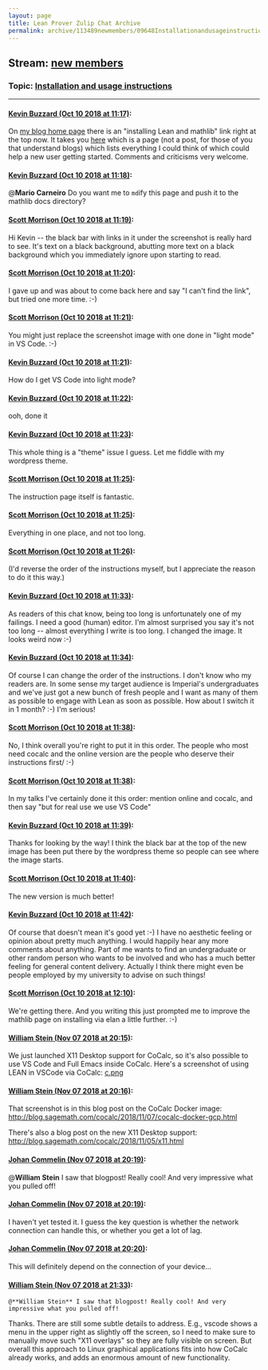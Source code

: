 ```yaml
---
layout: page
title: Lean Prover Zulip Chat Archive 
permalink: archive/113489newmembers/09648Installationandusageinstructions.html
---
```


## Stream: [new members](index.html)
### Topic: [Installation and usage instructions](09648Installationandusageinstructions.html)

---

#### [Kevin Buzzard (Oct 10 2018 at 11:17)](https://leanprover.zulipchat.com/#narrow/stream/113489-new%20members/topic/Installation%20and%20usage%20instructions/near/135528888):
On [my blog home page](https://xenaproject.wordpress.com) there is an "installing Lean and mathlib" link right at the top now. It takes you [here](https://xenaproject.wordpress.com/installing-lean-and-mathlib/) which is a page (not a post, for those of you that understand blogs) which lists everything I could think of which could help a new user getting started. Comments and criticisms very welcome.

#### [Kevin Buzzard (Oct 10 2018 at 11:18)](https://leanprover.zulipchat.com/#narrow/stream/113489-new%20members/topic/Installation%20and%20usage%20instructions/near/135528946):
@**Mario Carneiro** Do you want me to `md`ify this page and push it to the mathlib docs directory?

#### [Scott Morrison (Oct 10 2018 at 11:19)](https://leanprover.zulipchat.com/#narrow/stream/113489-new%20members/topic/Installation%20and%20usage%20instructions/near/135528969):
Hi Kevin -- the black bar with links in it under the screenshot is really hard to see. It's text on a black background, abutting more text on a black background which you immediately ignore upon starting to read.

#### [Scott Morrison (Oct 10 2018 at 11:20)](https://leanprover.zulipchat.com/#narrow/stream/113489-new%20members/topic/Installation%20and%20usage%20instructions/near/135529037):
I gave up and was about to come back here and say "I can't find the link", but tried one more time. :-)

#### [Scott Morrison (Oct 10 2018 at 11:21)](https://leanprover.zulipchat.com/#narrow/stream/113489-new%20members/topic/Installation%20and%20usage%20instructions/near/135529061):
You might just replace the screenshot image with one done in "light mode" in VS Code. :-)

#### [Kevin Buzzard (Oct 10 2018 at 11:21)](https://leanprover.zulipchat.com/#narrow/stream/113489-new%20members/topic/Installation%20and%20usage%20instructions/near/135529068):
How do I get VS Code into light mode?

#### [Kevin Buzzard (Oct 10 2018 at 11:22)](https://leanprover.zulipchat.com/#narrow/stream/113489-new%20members/topic/Installation%20and%20usage%20instructions/near/135529127):
ooh, done it

#### [Kevin Buzzard (Oct 10 2018 at 11:23)](https://leanprover.zulipchat.com/#narrow/stream/113489-new%20members/topic/Installation%20and%20usage%20instructions/near/135529147):
This whole thing is a "theme" issue I guess. Let me fiddle with my wordpress theme.

#### [Scott Morrison (Oct 10 2018 at 11:25)](https://leanprover.zulipchat.com/#narrow/stream/113489-new%20members/topic/Installation%20and%20usage%20instructions/near/135529253):
The instruction page itself is fantastic.

#### [Scott Morrison (Oct 10 2018 at 11:25)](https://leanprover.zulipchat.com/#narrow/stream/113489-new%20members/topic/Installation%20and%20usage%20instructions/near/135529254):
Everything in one place, and not too long.

#### [Scott Morrison (Oct 10 2018 at 11:26)](https://leanprover.zulipchat.com/#narrow/stream/113489-new%20members/topic/Installation%20and%20usage%20instructions/near/135529295):
(I'd reverse the order of the instructions myself, but I appreciate the reason to do it this way.)

#### [Kevin Buzzard (Oct 10 2018 at 11:33)](https://leanprover.zulipchat.com/#narrow/stream/113489-new%20members/topic/Installation%20and%20usage%20instructions/near/135529634):
As readers of this chat know, being too long is unfortunately one of my failings. I need a good (human) editor. I'm almost surprised you say it's not too long -- almost everything I write is too long. I changed the image. It looks weird now :-)

#### [Kevin Buzzard (Oct 10 2018 at 11:34)](https://leanprover.zulipchat.com/#narrow/stream/113489-new%20members/topic/Installation%20and%20usage%20instructions/near/135529717):
Of course I can change the order of the instructions. I don't know who my readers are. In some sense my target audience is Imperial's undergraduates and we've just got a new bunch of fresh people and I want as many of them as possible to engage with Lean as soon as possible. How about I switch it in 1 month? :-) I'm serious!

#### [Scott Morrison (Oct 10 2018 at 11:38)](https://leanprover.zulipchat.com/#narrow/stream/113489-new%20members/topic/Installation%20and%20usage%20instructions/near/135529901):
No, I think overall you're right to put it in this order. The people who most need cocalc and the online version are the people who deserve their instructions first/ :-)

#### [Scott Morrison (Oct 10 2018 at 11:38)](https://leanprover.zulipchat.com/#narrow/stream/113489-new%20members/topic/Installation%20and%20usage%20instructions/near/135529917):
In my talks I've certainly done it this order: mention online and cocalc, and then say "but for real use we use VS Code"

#### [Kevin Buzzard (Oct 10 2018 at 11:39)](https://leanprover.zulipchat.com/#narrow/stream/113489-new%20members/topic/Installation%20and%20usage%20instructions/near/135529941):
Thanks for looking by the way! I think the black bar at the top of the new image has been put there by the wordpress theme so people can see where the image starts.

#### [Scott Morrison (Oct 10 2018 at 11:40)](https://leanprover.zulipchat.com/#narrow/stream/113489-new%20members/topic/Installation%20and%20usage%20instructions/near/135530004):
The new version is much better!

#### [Kevin Buzzard (Oct 10 2018 at 11:42)](https://leanprover.zulipchat.com/#narrow/stream/113489-new%20members/topic/Installation%20and%20usage%20instructions/near/135530118):
Of course that doesn't mean it's good yet :-) I have no aesthetic feeling or opinion about pretty much anything. I would happily hear any more comments about anything. Part of me wants to find an undergraduate or other random person who wants to be involved and who has a much better feeling for general content delivery. Actually I think there might even be people employed by my university to advise on such things!

#### [Scott Morrison (Oct 10 2018 at 12:10)](https://leanprover.zulipchat.com/#narrow/stream/113489-new%20members/topic/Installation%20and%20usage%20instructions/near/135531428):
We're getting there. And you writing this just prompted me to improve the mathlib page on installing via elan a little further. :-)

#### [William Stein (Nov 07 2018 at 20:15)](https://leanprover.zulipchat.com/#narrow/stream/113489-new%20members/topic/Installation%20and%20usage%20instructions/near/147247975):
We just launched X11 Desktop support for CoCalc, so it's also possible to use VS Code and Full Emacs inside CoCalc.   Here's a screenshot of using LEAN in VSCode via CoCalc:  [c.png](/user_uploads/3121/Zjr7CbnrheVV-uMWu52IId-_/c.png)

#### [William Stein (Nov 07 2018 at 20:16)](https://leanprover.zulipchat.com/#narrow/stream/113489-new%20members/topic/Installation%20and%20usage%20instructions/near/147248055):
That screenshot is in this blog post on the CoCalc Docker image: http://blog.sagemath.com/cocalc/2018/11/07/cocalc-docker-gcp.html

There's also a blog post on the new X11 Desktop support: http://blog.sagemath.com/cocalc/2018/11/05/x11.html

#### [Johan Commelin (Nov 07 2018 at 20:19)](https://leanprover.zulipchat.com/#narrow/stream/113489-new%20members/topic/Installation%20and%20usage%20instructions/near/147248218):
@**William Stein** I saw that blogpost! Really cool! And very impressive what you pulled off!

#### [Johan Commelin (Nov 07 2018 at 20:19)](https://leanprover.zulipchat.com/#narrow/stream/113489-new%20members/topic/Installation%20and%20usage%20instructions/near/147248255):
I haven't yet tested it. I guess the key question is whether the network connection can handle this, or whether you get a lot of lag.

#### [Johan Commelin (Nov 07 2018 at 20:20)](https://leanprover.zulipchat.com/#narrow/stream/113489-new%20members/topic/Installation%20and%20usage%20instructions/near/147248309):
This will definitely depend on the connection of your device...

#### [William Stein (Nov 07 2018 at 21:33)](https://leanprover.zulipchat.com/#narrow/stream/113489-new%20members/topic/Installation%20and%20usage%20instructions/near/147253455):
```quote
@**William Stein** I saw that blogpost! Really cool! And very impressive what you pulled off!
```
Thanks.  There are still some subtle details to address.  E.g., vscode shows a menu in the upper right as slightly off the screen, so I need to make sure to manually move such "X11 overlays" so they are fully visible on screen.  But overall this approach to Linux graphical applications fits into how CoCalc already works, and adds an enormous amount of new functionality.

